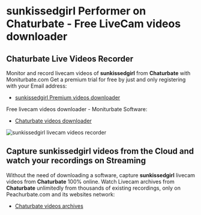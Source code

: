 # sunkissedgirl Performer on Chaturbate - Free LiveCam videos downloader

## Chaturbate Live Videos Recorder

Monitor and record livecam videos of **sunkissedgirl** from **Chaturbate** with Moniturbate.com
Get a premium trial for free by just and only registering with your Email address:
* [sunkissedgirl Premium videos downloader](https://moniturbate.com/request-demo-licence-key.html)

Free livecam videos downloader - Moniturbate Software:
* [Chaturbate videos downloader](https://moniturbate.com/moniturbate-download-software.html)

![sunkissedgirl livecam videos recorder](https://peachurnet.com/templates/moniturbate-software.png)


## Capture sunkissedgirl videos from the Cloud and watch your recordings on Streaming

Without the need of downloading a software, capture **sunkissedgirl** livecam videos from **Chaturbate** 100% online.
Watch Livecam archives from **Chaturbate** unlimitedly from thousands of existing recordings, only on Peachurbate.com and its websites network:
* [Chaturbate videos archives](https://peachurnet.com/)